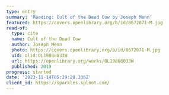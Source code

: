 ```yaml
---
type: entry
summary: 'Reading: Cult of the Dead Cow by Joseph Menn'
featured: https://covers.openlibrary.org/b/id/8672071-M.jpg
read-of:
  type: cite
  name: Cult of the Dead Cow
  author: Joseph Menn
  photo: https://covers.openlibrary.org/b/id/8672071-M.jpg
  uid: olid:OL19868033W
  url: https://openlibrary.org/works/OL19868033W
  published: 2019
progress: started
date: '2023-11-14T05:29:28.336Z'
client_id: https://sparkles.sploot.com/
---
```

